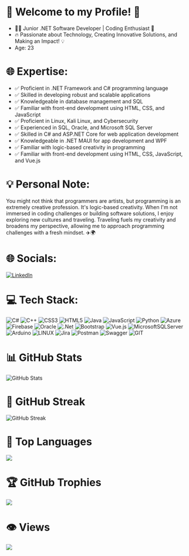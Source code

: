 # 🌟 Welcome to my Profile! 🌟

- 👨‍💻 Junior .NET Software Developer | Coding Enthusiast 🚀
- 🔥 Passionate about Technology, Creating Innovative Solutions, and Making an Impact! 💡
- Age: 23

# 🌐 Expertise:
- ✅ Proficient in .NET Framework and C# programming language
- ✅ Skilled in developing robust and scalable applications
- ✅ Knowledgeable in database management and SQL
- ✅ Familiar with front-end development using HTML, CSS, and JavaScript
- ✅ Proficient in Linux, Kali Linux, and Cybersecurity
- ✅ Experienced in SQL, Oracle, and Microsoft SQL Server
- ✅ Skilled in C# and ASP.NET Core for web application development
- ✅ Knowledgeable in .NET MAUI for app development and WPF
- ✅ Familiar with logic-based creativity in programming
- ✅ Familiar with front-end development using HTML, CSS, JavaScript, and Vue.js

# 💡 Personal Note:
You might not think that programmers are artists, but programming is an extremely creative profession. It's logic-based creativity. When I'm not immersed in coding challenges or building software solutions, I enjoy exploring new cultures and traveling. Traveling fuels my creativity and broadens my perspective, allowing me to approach programming challenges with a fresh mindset. ✈️🌍

# 🌐 Socials:
[![LinkedIn](https://img.shields.io/badge/LinkedIn-%230077B5.svg?logo=linkedin&logoColor=white)](https://www.linkedin.com/in/yassine-amzil-914562222/) 

# 💻 Tech Stack:
![C#](https://img.shields.io/badge/c%23-%23239120.svg?style=flat&logo=c-sharp&logoColor=white) ![C++](https://img.shields.io/badge/c++-%2300599C.svg?style=flat&logo=c%2B%2B&logoColor=white) ![CSS3](https://img.shields.io/badge/css3-%231572B6.svg?style=flat&logo=css3&logoColor=white) ![HTML5](https://img.shields.io/badge/html5-%23E34F26.svg?style=flat&logo=html5&logoColor=white) ![Java](https://img.shields.io/badge/java-%23ED8B00.svg?style=flat&logo=java&logoColor=white) ![JavaScript](https://img.shields.io/badge/javascript-%23323330.svg?style=flat&logo=javascript&logoColor=%23F7DF1E) ![Python](https://img.shields.io/badge/python-3670A0?style=flat&logo=python&logoColor=ffdd54) ![Azure](https://img.shields.io/badge/azure-%230072C6.svg?style=flat&logo=azure-devops&logoColor=white) ![Firebase](https://img.shields.io/badge/firebase-%23039BE5.svg?style=flat&logo=firebase) ![Oracle](https://img.shields.io/badge/Oracle-F80000?style=flat&logo=oracle&logoColor=white) ![.Net](https://img.shields.io/badge/.NET-5C2D91?style=flat&logo=.net&logoColor=white) ![Bootstrap](https://img.shields.io/badge/bootstrap-%23563D7C.svg?style=flat&logo=bootstrap&logoColor=white) ![Vue.js](https://img.shields.io/badge/vuejs-%2335495e.svg?style=flat&logo=vuedotjs&logoColor=%234FC08D) ![MicrosoftSQLServer](https://img.shields.io/badge/Microsoft%20SQL%20Sever-CC2927?style=flat&logo=microsoft%20sql%20server&logoColor=white) ![Arduino](https://img.shields.io/badge/-Arduino-00979D?style=flat&logo=Arduino&logoColor=white) ![LINUX](https://img.shields.io/badge/Linux-FCC624?style=flat&logo=linux&logoColor=black) ![Jira](https://img.shields.io/badge/jira-%230A0FFF.svg?style=flat&logo=jira&logoColor=white) ![Postman](https://img.shields.io/badge/Postman-FF6C37?style=flat&logo=postman&logoColor=white) ![Swagger](https://img.shields.io/badge/-Swagger-%23Clojure?style=flat&logo=swagger&logoColor=white) ![GIT](https://img.shields.io/badge/Git-fc6d26?style=flat&logo=git&logoColor=white)

# 📊 GitHub Stats
![GitHub Stats](https://github-readme-stats.vercel.app/api?username=YA-Amzil&theme=radical&hide_border=false&include_all_commits=false&count_private=false)

# 🌟 GitHub Streak
![GitHub Streak](https://github-readme-streak-stats.herokuapp.com/?user=YA-Amzil&theme=radical&hide_border=false)

# 🚀 Top Languages
![](https://github-readme-stats.vercel.app/api/top-langs/?username=YA-Amzil&theme=radical&hide_border=false&include_all_commits=false&count_private=false&layout=compact)

# 🏆 GitHub Trophies
![](https://github-profile-trophy.vercel.app/?username=YA-Amzil&theme=radical&no-frame=false&no-bg=false&margin-w=4)

# 👁️ Views
[![](https://visitcount.itsvg.in/api?id=YA-Amzil&icon=0&color=0)](https://visitcount.itsvg.in)
